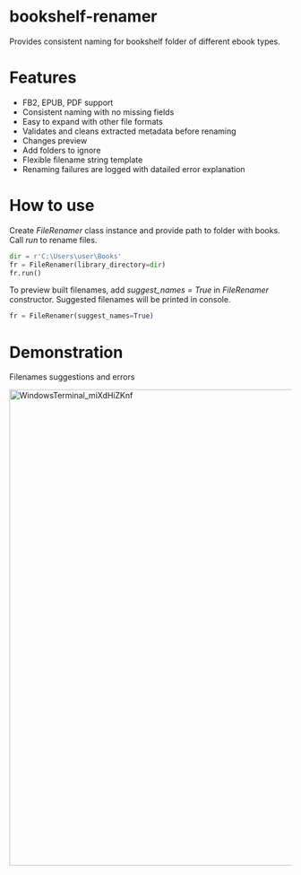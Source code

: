 # bookshelf-renamer
Provides consistent naming for bookshelf folder of different ebook types.

# Features
* FB2, EPUB, PDF support
* Consistent naming with no missing fields
* Easy to expand with other file formats
* Validates and cleans extracted metadata before renaming
* Changes preview
* Add folders to ignore
* Flexible filename string template
* Renaming failures are logged with datailed error explanation

# How to use
Create *FileRenamer* class instance and provide path to folder with books. Call *run* to rename files.

```python
dir = r'C:\Users\user\Books'
fr = FileRenamer(library_directory=dir)
fr.run()
```
To preview built filenames, add *suggest_names = True* in *FileRenamer* constructor. Suggested filenames will be printed in console.

```python
fr = FileRenamer(suggest_names=True)
```

# Demonstration
Filenames suggestions and errors

<img width="849" alt="WindowsTerminal_miXdHiZKnf" src="https://github.com/user-attachments/assets/dc637dea-77f0-4c5e-aa9d-8be4fdb61ad7">